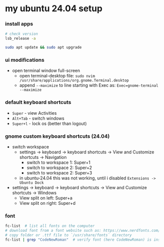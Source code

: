 # my ubuntu 24.04 setup


### install apps

```bash
# check version
lsb_release -a

sudo apt update && sudo apt upgrade
```

### ui modifications

- open terminal window full-screen
  - open terminal-desktop file: `sudo nvim /usr/share/applications/org.gnome.Terminal.desktop`
  - append `--maximize` to line starting with Exec as: `Exec=gnome-terminal --maximize`

### default keyboard shortcuts

- `Super` - view Activities
- `Alt+Tab` - switch windows 
- `Super+l` - lock os (better than logout)


### gnome custom keyboard shortcuts (24.04)
- switch workspace
    - settings -> keyboard -> keyboard shortcuts -> View and Customize shortcuts -> Navigation
        - switch to workspace 1: Super+1
        - switch to workspace 2: Super+2
        - switch to workspace 2: Super+3
    - in ubuntu-24.04 this was not working, until i disabled `Extensions -> Ubuntu Dock`
- settings -> keyboard -> keyboard shortcuts -> View and Customize shortcuts -> Windows
  - View split on left: Super+a
  - View split on right: Super+d

### font

```bash
fc-list  # list all fonts on the computer
# download font from a font website such as: https://www.nerdfonts.com/font-downloads
# copy folder or .ttf file to `/usr/share/fonts` directory
fc-list | grep "CodeNewRoman"  # verify font (here CodeNewRoman) is installed on system
```
